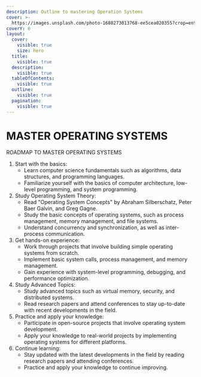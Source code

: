```yaml
---
description: Outline to mastering Operation Systems
cover: >-
  https://images.unsplash.com/photo-1680273013768-ee5cea020355?crop=entropy&cs=srgb&fm=jpg&ixid=M3wxOTcwMjR8MHwxfHNlYXJjaHw2fHxPU3xlbnwwfHx8fDE2OTY1MjYzNzh8MA&ixlib=rb-4.0.3&q=85
coverY: 0
layout:
  cover:
    visible: true
    size: hero
  title:
    visible: true
  description:
    visible: true
  tableOfContents:
    visible: true
  outline:
    visible: true
  pagination:
    visible: true
---
```


# MASTER OPERATING SYSTEMS

ROADMAP TO MASTER OPERATING SYSTEMS

1. Start with the basics:
   * Learn computer science fundamentals such as algorithms, data structures, and programming languages.
   * Familiarize yourself with the basics of computer architecture, low-level programming, and system programming.
2. Study Operating System Theory:
   * Read "Operating System Concepts" by Abraham Silberschatz, Peter Baer Galvin, and Greg Gagne.
   * Study the basic concepts of operating systems, such as process management, memory management, and file systems.
   * Understand concurrency and synchronization, as well as inter-process communication.
3. Get hands-on experience:
   * Work through projects that involve building simple operating systems from scratch.
   * Implement basic system calls, process management, and memory management.
   * Gain experience with system-level programming, debugging, and performance optimization.
4. Study Advanced Topics:
   * Study advanced topics such as virtual memory, security, and distributed systems.
   * Read research papers and attend conferences to stay up-to-date with recent developments in the field.
5. Practice and apply your knowledge:
   * Participate in open-source projects that involve operating system development.
   * Apply your knowledge to real-world projects by implementing operating systems for different platforms.
6. Continue learning:
   * Stay updated with the latest developments in the field by reading research papers and attending conferences.
   * Practice and apply your knowledge to continue improving.
